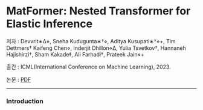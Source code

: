 # MatFormer: Nested Transformer for Elastic Inference
저자 : Devvrit∗∆⋄, Sneha Kudugunta∗†⋄, Aditya Kusupati∗†⋄+, Tim Dettmers† Kaifeng Chen⋄, Inderjit Dhillon⋄∆, Yulia Tsvetkov†, Hannaneh Hajishirzi†, Sham Kakade‡, Ali Farhadi†, Prateek Jain⋄+

출간 : ICML(International Conference on Machine Learning), 2023.

논문 : [PDF](https://arxiv.org/pdf/2310.07707)

---

### Introduction


